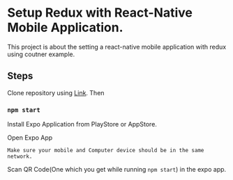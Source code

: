# Setup Redux with React-Native Mobile Application.

This project is about the setting a react-native mobile application with redux using coutner example.

## Steps

Clone repository using [Link](https://github.com/patelsaheb1219/react-native-redux.git). Then

### `npm start`

Install Expo Application from PlayStore or AppStore.

Open Expo App

`Make sure your mobile and Computer device should be in the same network.`

Scan QR Code(One which you get while running `npm start`) in the expo app.
